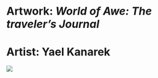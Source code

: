# Artwork: *World of Awe: The traveler’s Journal*
# Artist: Yael Kanarek

![](https://media.giphy.com/media/aZg5FJVAHdB3G/giphy.gif)